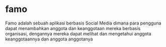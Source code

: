 # famo
Famo adalah sebuah aplikasi berbasis Social Media dimana para pengguna dapat menambahkan anggota dan keanggotaan mereka berbasis organisasi, dengannya mereka dapat melihat dan mengetahui anggota keanggotaannya dan anggota anggotanya
